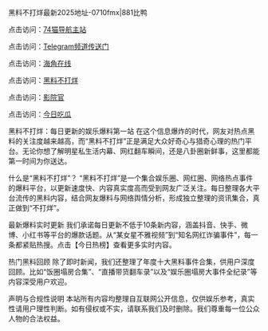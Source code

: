 黑料不打烊最新2025地址-0710fmx|881比鸭

点击访问：<a href="https://74mao.com/">74猫导航主站</a>

点击访问：<a href="https://74mao.com/">Telegram频道传送门</a>

点击访问：<a href="https://heiliaokof3cy.pages.dev">海角在线</a>

点击访问：<a href="https://heiliaotlyq53.pages.dev">黑料不打烊</a>

点击访问：<a href="https://heiliao3gvg9x.pages.dev">影院官</a>

点击访问：<a href="https://heiliaoxfe5rb.pages.dev">今日吃瓜</a>

黑料不打烊：每日更新的娱乐爆料第一站
在这个信息爆炸的时代，网友对热点黑料的关注度越来越高，而“黑料不打烊”正是满足大众好奇心与猎奇心理的热门平台。无论你想了解明星私生活内幕、网红翻车瞬间，还是八卦圈新鲜事，这里都能第一时间为你送达。

什么是“黑料不打烊”？
“黑料不打烊”是一个集合娱乐圈、网红圈、网络热点事件的爆料平台，以更新速度快、内容真实度高而受到网友广泛关注。每日整理各大平台流传的黑料内容，结合网友爆料与网络舆情分析，形成独立整理的资讯集合，真正做到“不打烊”。

最新爆料实时更新
我们承诺每日更新不低于10条新内容，涵盖抖音、快手、微博、小红书等平台的爆款话题。从“某女星不雅视频”到“知名网红诈骗事件”，每一条都紧贴热搜。点击【今日热榜】查看更多实时内容。

热门黑料回顾
除了即时新闻，我们还整理了年度十大黑料事件合集，供用户深度回顾。比如“饭圈塌房合集”、“直播带货翻车录”以及“娱乐圈塌房大事件全纪录”等内容深受用户欢迎。

声明与合规性说明
本站所有内容均整理自互联网公开信息，仅供娱乐参考，真实性请用户理性判断。如有侵权或不实，请联系我们及时删除。我们尊重每一位公众人物的合法权益。
